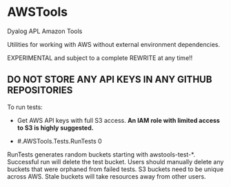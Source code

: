 # AWSTools
Dyalog APL Amazon Tools

Utilities for working with AWS without external environment dependencies.  

EXPERIMENTAL and subject to a complete REWRITE at any time!!

## DO NOT STORE ANY API KEYS IN ANY GITHUB REPOSITORIES

To run tests:

- Get AWS API keys with full S3 access. **An IAM role with limited access to S3 is highly suggested.**

- #.AWSTools.Tests.RunTests 0

RunTests generates random buckets starting with awstools-test-*. Successful run will delete the test bucket. Users should manually delete any buckets that were orphaned from failed tests. S3 buckets need to be unique across AWS. Stale buckets will take resources away from other users.
